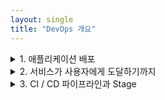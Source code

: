 ```yaml
---
layout: single
title: "DevOps 개요"
---
```


<details>
<summary>1. 애플리케이션 배포</summary>
<div markdown="1"> 

## 클라우드 서비스 탄생 배경   
 웹 브라우저 -> 서비스를 제공하는 웹 사이트 -> 로그인 -> 웹 애플리케이션 즉시 사용   
 -> 지속적 관리 필요

</div>
</details>

<details>
<summary>2. 서비스가 사용자에게 도달하기까지</summary>
<div markdown="1"> 

## 1) 전통적인 소프트웨어 전달 방식   
    폭포수 모델 : 출시 기한을 정해놓고 소프트웨어 완성   

### <span style="color:red"> > 문제점 </span>   
    소프트웨어의 출시 당시 신뢰성, 안정성 보장 불가   
    소프트웨어 사용시 산더미처럼 쌓여있는 버그   

### <span style="color:span"> > 특징 </span>   
    베타 버전 이용한 테스트   
    사용자가 업데이트 해야 함   
    버그 수정 어려움   
    모바일 애플리케이션 사용   

## 2) 클라우드 서비스의 전달 방식   
● 애자일 모델 : 고객의 요구에 민첩하게 대응 > 지속적 전달   
● SaaS(Software as a Service)   
  브라우저로 소프트웨어를 제공, 새버전 즉시 사용 가능 매일매일 업데이트 가능   

###<span style="color:red"> > 장점 </span>   
    사용자가 업데이트 하지 않아도 됨   
    하루에 여러 번 릴리즈도 가능   
    다양한 배포 방식을 적용, A/B 테스트 가능   
    빠른 배포 보장   
     > 이를 위해 전달 워크플로가 수립, 자동화가 필수   
## <span style="color:red"> ★ 서비스 전달 관점에서의 DevOps 역할 > 서비스 전달/배포 Workflow를 구성할 수 있어야 함 </span>   

</div>
</details>

<details>
<summary>3. CI / CD 파이프라인과 Stage</summary>
<div markdown="1"> 

## ★ CI / CD 파이프라인 : 지속적 배포(Continuous Deployment)   
 : Plan > <span style="color:blue"> (Code > Build > Test) </span> > Release > Deploy > Operate   
                   CI   
           Code > 개발자가 코드를 코드 저장소에 Push   
           Build >  코드 저장소 -> 코드를 가져와 유닛 테스트 후 빌드   
           Test > 빌드의 결과물이 다른 컴포넌트와 통합되는지 확인   

### <span style="color:red"> ★ 필요성 </span>   
   버그를 일찍 발견 가능   
   테스트가 완료된 코드에 대해 빠른 전달이 가능   
   지속적인 배포 가능   

<u> : Plan > Code > Build > <span style="color:blue"> (Test > Release > Deploy > Operate) </span> </u>   
                                        CD   
                                 Release > 배포 가능한 패키지를 작성   
                                 Deploy > 프로비저닝 진행, 서비스를 사용자에게 제공   
                                 Operate > 서비스에서 생길 수 있는 현황을 파악, 문제 감지   

</div>
</details>
